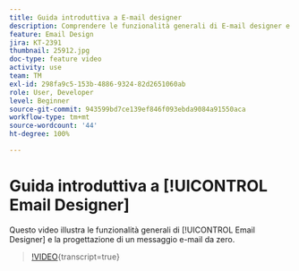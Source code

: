 ```yaml
---
title: Guida introduttiva a E-mail designer
description: Comprendere le funzionalità generali di E-mail designer e la progettazione di un messaggio e-mail da zero.
feature: Email Design
jira: KT-2391
thumbnail: 25912.jpg
doc-type: feature video
activity: use
team: TM
exl-id: 298fa9c5-153b-4886-9324-82d2651060ab
role: User, Developer
level: Beginner
source-git-commit: 943599bd7ce139ef846f093ebda9084a91550aca
workflow-type: tm+mt
source-wordcount: '44'
ht-degree: 100%

---
```


# Guida introduttiva a [!UICONTROL Email Designer]

Questo video illustra le funzionalità generali di [!UICONTROL Email Designer] e la progettazione di un messaggio e-mail da zero.

>[!VIDEO](https://video.tv.adobe.com/v/25912?learn=on){transcript=true}
